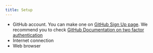 ```yaml
---
title: Setup
---
```


- GitHub account. You can make one on [GitHub Sign Up page](https://github.com/signup). We recommend you to check [GitHub Documentation on two factor authentication](https://docs.github.com/en/authentication/securing-your-account-with-two-factor-authentication-2fa)
- Internet connection
- Web browser




